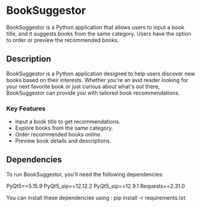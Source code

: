 # BookSuggestor

BookSuggestor is a Python application that allows users to input a book title, and it suggests books from the same category. Users have the option to order or preview the recommended books.


## Description

BookSuggestor is a Python application designed to help users discover new books based on their interests. Whether you're an avid reader looking for your next favorite book or just curious about what's out there, BookSuggestor can provide you with tailored book recommendations.

### Key Features

- Input a book title to get recommendations.
- Explore books from the same category.
- Order recommended books online.
- Preview book details and descriptions.

## Dependencies

To run BookSuggestor, you'll need the following dependencies:

PyQt5==5.15.9
PyQt5_sip==12.12.2
PyQt5_sip==12.9.1
Requests==2.31.0


You can install these dependencies using :
pip install -r requirements.txt

